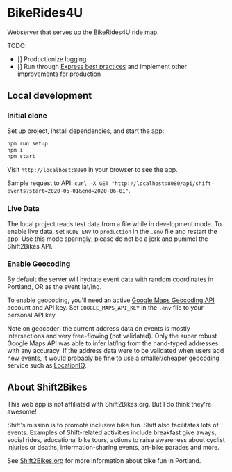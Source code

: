 # BikeRides4U

Webserver that serves up the BikeRides4U ride map.

TODO:

- [] Productionize logging
- [] Run through [Express best practices](http://expressjs.com/en/advanced/best-practice-performance.html) and implement other improvements for production

## Local development

### Initial clone

Set up project, install dependencies, and start the app:

```bash
npm run setup
npm i
npm start
```

Visit `http://localhost:8080` in your browser to see the app.

Sample request to API: `curl -X GET "http://localhost:8080/api/shift-events?start=2020-05-01&end=2020-06-01"`.

### Live Data

The local project reads test data from a file while in development mode. To enable live data, set `NODE_ENV` to `production` in the `.env` file and restart the app. Use this mode sparingly; please do not be a jerk and pummel the Shift2Bikes API.

### Enable Geocoding

By default the server will hydrate event data with random coordinates in Portland, OR as the event lat/lng.

To enable geocoding, you'll need an active [Google Maps Geocoding API](https://developers.google.com/maps/documentation/geocoding/start) account and API key. Set `GOOGLE_MAPS_API_KEY` in the `.env` file to your personal API key.

Note on geocoder: the current address data on events is mostly intersections and very free-flowing (not validated). Only the super robust Google Maps API was able to infer lat/lng from the hand-typed addresses with any accuracy. If the address data were to be validated when users add new events, it would probably be fine to use a smaller/cheaper geocoding service such as [LocationIQ](https://locationiq.com/).

## About Shift2Bikes

This web app is not affiliated with Shift2Bikes.org. But I do think they're awesome!

Shift's mission is to promote inclusive bike fun. Shift also facilitates lots of events. Examples of Shift-related activities include breakfast give aways, social rides, educational bike tours, actions to raise awareness about cyclist injuries or deaths, information-sharing events, art-bike parades and more.

See [Shift2Bikes.org](https://www.shift2bikes.org/) for more information about bike fun in Portland.
